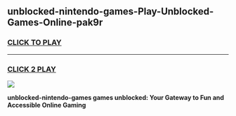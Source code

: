 
## unblocked-nintendo-games-Play-Unblocked-Games-Online-pak9r
<h3>
<a href="https://premium76.site?title=unblocked-nintendo-games&ref=24A">CLICK TO PLAY</a></h3>
<hr>

<h3>
<a href="https://premium76.site?title=unblocked-nintendo-games&ref=24A">CLICK 2 PLAY</a>
  
</h3>

<a href="https://premium76.site?title=unblocked-nintendo-games&ref=24A"><img src="https://clearcache.store/games.png"></a>


**unblocked-nintendo-games games unblocked: Your Gateway to Fun and Accessible Online Gaming**
